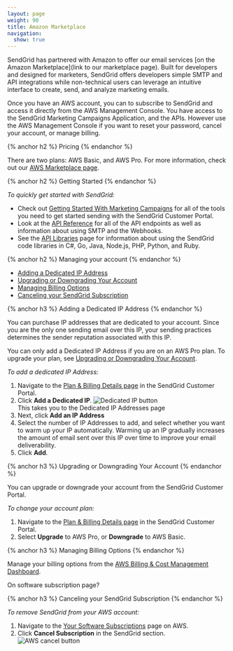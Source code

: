 ```yaml
---
layout: page
weight: 90
title: Amazon Marketplace
navigation:
  show: true
---
```


SendGrid has partnered with Amazon to offer our email services [on the Amazon Marketplace](link to our marketplace page). Built for developers and designed for marketers, SendGrid offers developers simple SMTP and API integrations while non-technical users can leverage an intuitive interface to create, send, and analyze marketing emails. 

Once you have an AWS account, you can to subscribe to SendGrid and access it directly from the AWS Management Console. You have access to the SendGrid Marketing Campaigns Application, and the APIs. However use the AWS Management Console if you want to reset your password, cancel your account, or manage billing. 

{% anchor h2 %}
Pricing
{% endanchor %}

There are two plans: AWS Basic, and AWS Pro. For more information, check out our [AWS Marketplace page]().

{% anchor h2 %}
Getting Started
{% endanchor %}

*To quickly get started with SendGrid:*

* Check out [Getting Started With Marketing Campaigns]({{root_url}}/User_Guide/Marketing_Campaigns/getting_started.html) for all of the tools you need to get started sending with the SendGrid Customer Portal.
* Look at the [API Reference]({{root_url}}/API_Reference/api_v3.html) for all of the API endpoints as well as information about using SMTP and the Webhooks.
* See the [API Libraries]({{root_url}}/Integrate/libraries.html) page for information about using the SendGrid code libraries in C#, Go, Java, Node.js, PHP, Python, and Ruby.

{% anchor h2 %}
Managing your account
{% endanchor %}

* [Adding a Dedicated IP Address](#-Adding-a-Dedicated-IP-Address)
* [Upgrading or Downgrading Your Account](#-Upgrading-or-Downgrading-Your-Account)
* [Managing Billing Options](#-Managing-Billing-Options)
* [Canceling your SendGrid Subscription](#-Canceling-your-SendGrid-Subscription)

{% anchor h3 %}
Adding a Dedicated IP Address
{% endanchor %}

You can purchase IP addresses that are dedicated to your account. Since you are the only one sending email over this IP, your sending practices determines the sender reputation associated with this IP. 

You can only add a Dedicated IP Address if you are on an AWS Pro plan. To upgrade your plan, see [Upgrading or Downgrading Your Account](#-Upgrading-or-Downgrading-Your-Account).

*To add a dedicated IP Address:*

1. Navigate to the [Plan & Billing Details page](https://app.sendgrid.com/settings/billing) in the SendGrid Customer Portal.
1. Click **Add a Dedicated IP**.
   ![]({{root_url}}/images/dedicated_ip_button.png "Dedicated IP button")
   </br> This takes you to the Dedicated IP Addresses page
   </br>
1. Next, click **Add an IP Address**
1. Select the number of IP Addresses to add, and select whether you want to warm up your IP automatically. Warming up an IP gradually increases the amount of email sent over this IP over time to improve your email deliverability.
1. Click **Add**.

{% anchor h3 %}
Upgrading or Downgrading Your Account
{% endanchor %}

You can upgrade or downgrade your account from the SendGrid Customer Portal.

*To change your account plan:*

1. Navigate to the [Plan & Billing Details page](https://app.sendgrid.com/settings/billing) in the SendGrid Customer Portal.
1. Select **Upgrade** to AWS Pro, or **Downgrade** to AWS Basic.

{% anchor h3 %}
Managing Billing Options
{% endanchor %}

Manage your billing options from the [AWS Billing & Cost Management Dashboard](https://console.aws.amazon.com/billing/home?source=awsmktplace#/).

On software subscription page?

{% anchor h3 %}
Canceling your SendGrid Subscription
{% endanchor %}

*To remove SendGrid from your AWS account:*

1. Navigate to the [Your Software Subscriptions](https://aws.amazon.com/marketplace/library?productType=saas&ref_=lbr_tab_saas) page on AWS.
1. Click **Cancel Subscription** in the SendGrid section.
   ![]({{root_url}}/images/aws_cancel.png "AWS cancel button")

